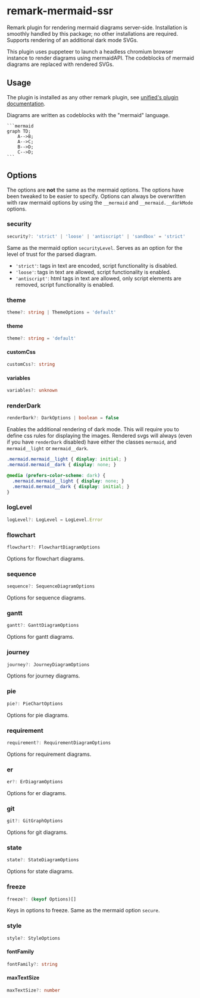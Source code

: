 # remark-mermaid-ssr

Remark plugin for rendering mermaid diagrams server-side. Installation is smoothly handled by this package; no other installations are required. Supports rendering of an additional dark mode SVGs.

This plugin uses puppeteer to launch a headless chromium browser instance to render diagrams using mermaidAPI. The codeblocks of mermaid diagrams are replaced with rendered SVGs.

## Usage

The plugin is installed as any other remark plugin, see [unified's plugin documentation](https://github.com/unifiedjs/unified#plugin).

Diagrams are written as codeblocks with the "mermaid" language.

    ```mermaid
    graph TD;
        A-->B;
        A-->C;
        B-->D;
        C-->D;
    ```

## Options

The options are **not** the same as the mermaid options. The options have been tweaked to be easier to specify. Options can always be overwritten with raw mermaid options by using the `__mermaid` and `__mermaid.__darkMode` options.

### security
```typescript
security?: 'strict' | 'loose' | 'antiscript' | 'sandbox' = 'strict'
```

Same as the mermaid option `securityLevel`. Serves as an option for the level of trust for the parsed diagram.

- `'strict'`: tags in text are encoded, script functionality is disabled.
- `'loose'`: tags in text are allowed, script functionality is enabled.
- `'antiscript'`: html tags in text are allowed, only script elements are removed, script functionality is enabled.

### theme
```typescript
theme?: string | ThemeOptions = 'default'
```

#### theme
```typescript
theme?: string = 'default'
```

#### customCss
```typescript
customCss?: string
```

#### variables
```typescript
variables?: unknown
```

### renderDark
```typescript
renderDark?: DarkOptions | boolean = false
```

Enables the additional rendering of dark mode. This will require you to define css rules for displaying the images. Rendered svgs will always (even if you have `renderDark` disabled) have either the classes `mermaid`, and `mermaid__light` or `mermaid__dark`.

```css
.mermaid.mermaid__light { display: initial; }
.mermaid.mermaid__dark { display: none; }

@media (prefers-color-scheme: dark) {
  .mermaid.mermaid__light { display: none; }
  .mermaid.mermaid__dark { display: initial; }
}
```

### logLevel
```typescript
logLevel?: LogLevel = LogLevel.Error
```

### flowchart
```typescript
flowchart?: FlowchartDiagramOptions
```

Options for flowchart diagrams.

### sequence
```typescript
sequence?: SequenceDiagramOptions
```

Options for sequence diagrams.

### gantt
```typescript
gantt?: GanttDiagramOptions
```

Options for gantt diagrams.

### journey
```typescript
journey?: JourneyDiagramOptions
```

Options for journey diagrams.

### pie
```typescript
pie?: PieChartOptions
```

Options for pie diagrams.

### requirement
```typescript
requirement?: RequirementDiagramOptions
```

Options for requirement diagrams.

### er
```typescript
er?: ErDiagramOptions
```

Options for er diagrams.

### git
```typescript
git?: GitGraphOptions
```

Options for git diagrams.

### state
```typescript
state?: StateDiagramOptions
```

Options for state diagrams.

### freeze
```typescript
freeze?: (keyof Options)[]
```

Keys in options to freeze. Same as the mermaid option `secure`.

### style
```typescript
style?: StyleOptions
```

#### fontFamily
```typescript
fontFamily?: string
```

#### maxTextSize
```typescript
maxTextSize?: number
```
